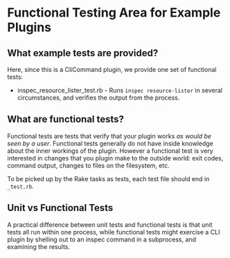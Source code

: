 # Functional Testing Area for Example Plugins

## What example tests are provided?

Here, since this is a CliCommand plugin, we provide one set of functional tests:

 * inspec_resource_lister_test.rb - Runs `inspec resource-lister` in several circumstances, and verifies the output from the process.

## What are functional tests?

Functional tests are tests that verify that your plugin works _as would be seen by a user_. Functional tests generally do not have inside knowledge about the inner workings of the plugin.  However a functional test is very interested in changes that you plugin make to the outside world: exit codes, command output, changes to files on the filesystem, etc.

To be picked up by the Rake tasks as tests, each test file should end in `_test.rb`.

## Unit vs Functional Tests

A practical difference between unit tests and functional tests is that unit tests all run within one process, while functional tests might exercise a CLI plugin by shelling out to an inspec command in a subprocess, and examining the results.

